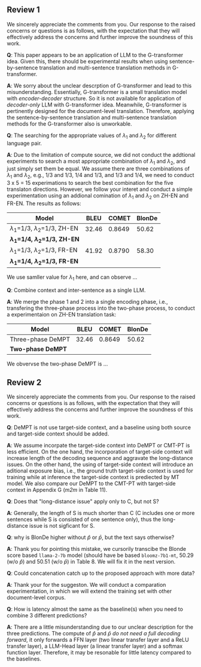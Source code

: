 ## Review 1

We sincerely appreciate the comments from you. Our response to the raised concerns or questions is as follows, with the expectation that they will effectively address the concerns and further improve the soundness of this work.

**Q**: This paper appears to be an application of LLM to the G-transformer idea. Given this, there should be experimental results when using sentence-by-sentence translation and multi-sentence translation methods in G-transformer.

**A**: We sorry about the unclear descrption of G-transformer and lead to this misunderstanding. Essentially, G-transformer is a small translation model with _encoder-decoder_ structure. So it is not available for application of _decoder-only_ LLM with G-transformer idea. Meanwhile, G-transformer is pertinently designed for the document-level translation. Therefore, applying the sentence-by-sentence translation and multi-sentence translation methods for the G-transformer also is unworkable.

**Q**: The searching for the appropriate values of $\lambda_1$ and $\lambda_2$ for different language pair.

**A**: Due to the limitation of compute source, we did not conduct the addtional experiments to search a most appropriate combination of $\lambda_1$ and $\lambda_2$, and just simply set them be equal. We assume there are three combinations of $\lambda_1$ and $\lambda_2$, e.g., 1/3 and 1/3, 1/4 and 1/3, and 1/3 and 1/4, we need to conduct 3 x 5 = 15 experimations to search the best combination for the five translaton directions. However, we follow your interet and conduct a simple experimentation using an addional comination of $\lambda_1$ and $\lambda_2$ on ZH-EN and FR-EN. The results as follows:

|  Model | BLEU | COMET | BlonDe |
| --- | --- | --- | --- | 
| $\lambda_1$=1/3, $\lambda_2$=1/3, ZH-EN   | 32.46 | 0.8649 | 50.62 | 
|**$\lambda_1$=1/4, $\lambda_2$=1/3, ZH-EN**|  |  |  |
| $\lambda_1$=1/3, $\lambda_2$=1/3, FR-EN   | 41.92 | 0.8790 | 58.30 | 
| **$\lambda_1$=1/4, $\lambda_2$=1/3, FR-EN** | | | |

We use samller value for $\lambda_1$ here, and can observe ...

**Q**: Combine context and inter-sentence as a single LLM.

**A**: We merge the phase 1 and 2 into a single encoding phase, i.e., transfering the three-phase process into the two-phase process, to conduct a experimentaion on ZH-EN translation task: 

|  Model | BLEU | COMET | BlonDe |
| --- | --- | --- | --- | 
| Three-phase DeMPT  | 32.46 | 0.8649 | 50.62 | 
|**Two-phase DeMPT**|  |  |  |

We obvervse the two-phase DeMPT is ...


## Review 2

We sincerely appreciate the comments from you. Our response to the raised concerns or questions is as follows, with the expectation that they will effectively address the concerns and further improve the soundness of this work.

**Q**: DeMPT is not use target-side context, and a baseline using both source and target-side context should be added.

**A**: We assume incorpate the target-side context into DeMPT or CMT-PT is less efficient. On the one hand, the incorporation of target-side context will increase length of the decoding sequence and aggravate the long-distance issues. On the other hand, the using of target-side context will introduce an aditional exposure bias, i.e., the ground truth target-side context is used for training while at inference the target-side context is prediected by MT model. We also compare our DeMPT to the CMT-PT with target-side context in Appendix G (_m2m_ in Table 11).

**Q**: Does that "long-distance issue" apply only to C, but not S? 

**A**: Generally, the length of S is much shorter than C (C includes one or more sentences while S is consisted of one sentence only), thus the long-distance issue is not sigficant for S. 

**Q**: why is BlonDe higher without $\hat{p}$ or $\bar{p}$, but the text says otherwise?

**A**: Thank you for pointing this mistake, we cursorily transcibe the Blonde score based ``llama-2-7b`` model (should have be based ``bloomz-7b1-mt``, 50.29 (w/o $\hat{p}$) and 50.51 (w/o $\bar{p}$) in Table 8. We will fix it in the next version. 


**Q**: Could concatenation catch up to the proposed approach with more data?

**A**: Thank your for the suggeston. We will conduct a comparation experimentation, in which we will extend the training set with other document-level corpus.  

**Q**: How is latency almost the same as the baseline(s) when you need to combine 3 different predictions?

**A**: There are a little misunderstanding due to our unclear description for the three predictions. The compute of $\hat{p}$ and $\bar{p}$ _do not need a full decoding forward_, it only forwards a FFN layer (two linear transfer layer and a ReLU transfer layer), a LLM-Head layer (a linear transfer layer) and a softmax function layer. Therefore, it may be resonable for little latency compared to the baselines.
